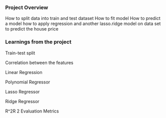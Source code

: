 ### Project Overview

 How to split data into train and test dataset
How to fit model
How to predict a model
how to apply regression and another lasso.ridge model on data set to predict the house price


### Learnings from the project

 Train-test split

Correlation between the features

Linear Regression

Polynomial Regressor

Lasso Regressor

Ridge Regressor

R^2R 
2
 Evaluation Metrics



